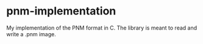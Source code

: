 # pnm-implementation
My implementation of the PNM format in C. The library is meant to read and write a .pnm image.

